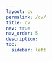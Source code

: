 ```yaml
---
layout: cv
permalink: /cv/
title: cv
nav: true
nav_order: 5
description:  
toc:
  sidebar: left
---
```

